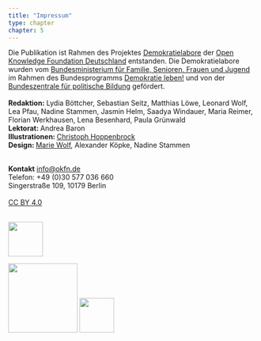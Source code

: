 ```yaml
---
title: "Impressum"
type: chapter
chapter: 5
---
```


Die Publikation ist Rahmen des Projektes <a href="https://demokratielabore.de">Demokratielabore</a> der <a href="https://okfn.de">Open Knowledge Foundation Deutschland</a> entstanden. 
Die Demokratielabore wurden vom <a href="http://www.bmfsfj.de">Bundesministerium für Familie, Senioren, Frauen und Jugend</a> im Rahmen des Bundesprogramms <a href="http://www.demokratie-leben.de">Demokratie leben!</a> und von der <a href="https://www.bpb.de">Bundeszentrale für politische Bildung</a> gefördert.
<br><br>
<b>Redaktion:</b> Lydia Böttcher, Sebastian Seitz, Matthias Löwe, Leonard Wolf, Lea Pfau,
Nadine Stammen, Jasmin Helm, Saadya Windauer, Maria Reimer, Florian Werkhausen, Lena Besenhard,
Paula Grünwald<br>
<b>Lektorat: </b>Andrea Baron<br>
<b>Illustrationen: </b> <a href="http://bildbauer.de">Christoph Hoppenbrock</a><br>
<b>Design: </b> <a href="http://thisisnoteden.com">Marie Wolf</a>, Alexander Köpke, Nadine Stammen<br>

<br>
<b>Kontakt</b>
 <a href="mailto:info@okfn.de">info@okfn.de</a> <br>
Telefon: +49 (0)30 577 036 660 <br>
Singerstraße 109, 10179 Berlin <br><br>
 <a href="https://creativecommons.org/licenses/by/4.0/deed.de">CC BY 4.0</a> 
 <br><br>
 
<p>
<img src="/images/logo_okf.png" style="height: 5em; margin-right: 40px"/>

</p>
<p>
<img src="/images/logo_bmfsfj.jpg" style="height: 10em"/>
<img src="/images/logo_bpb.jpg" style="height: 5em; margin-bottom: 2.5em;"/>
</p>

